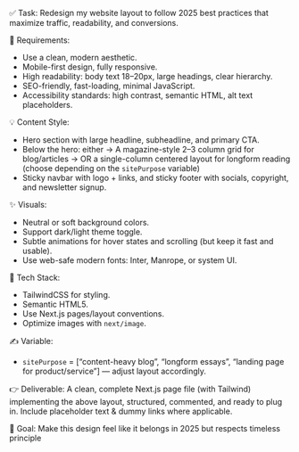 ✅ Task: Redesign my website layout to follow 2025 best practices that maximize traffic, readability, and conversions.

🎯 Requirements:
- Use a clean, modern aesthetic.
- Mobile-first design, fully responsive.
- High readability: body text 18–20px, large headings, clear hierarchy.
- SEO-friendly, fast-loading, minimal JavaScript.
- Accessibility standards: high contrast, semantic HTML, alt text placeholders.

💡 Content Style:
- Hero section with large headline, subheadline, and primary CTA.
- Below the hero: either
    → A magazine-style 2–3 column grid for blog/articles
    → OR a single-column centered layout for longform reading
  (choose depending on the `sitePurpose` variable)
- Sticky navbar with logo + links, and sticky footer with socials, copyright, and newsletter signup.

✨ Visuals:
- Neutral or soft background colors.
- Support dark/light theme toggle.
- Subtle animations for hover states and scrolling (but keep it fast and usable).
- Use web-safe modern fonts: Inter, Manrope, or system UI.

🔗 Tech Stack:
- TailwindCSS for styling.
- Semantic HTML5.
- Use Next.js pages/layout conventions.
- Optimize images with `next/image`.

✍️ Variable:
- `sitePurpose` = [“content-heavy blog”, “longform essays”, “landing page for product/service”] — adjust layout accordingly.

👉 Deliverable:
A clean, complete Next.js page file (with Tailwind) implementing the above layout, structured, commented, and ready to plug in. Include placeholder text & dummy links where applicable.

🌟 Goal: Make this design feel like it belongs in 2025 but respects timeless principle